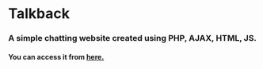 # Talkback

### A simple chatting website created using PHP, AJAX, HTML, JS.
#### You can access it from [here.](http://talkback.000webhostapp.com/)
